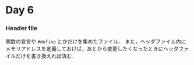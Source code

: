# Day 6

### Header file

関数の宣言や `#define` とかだけを集めたファイル．
また，ヘッダファイル内にメモリアドレスを定義しておけば，あとから変更したくなったときにヘッダファイルだけを書き換えれば済む．
